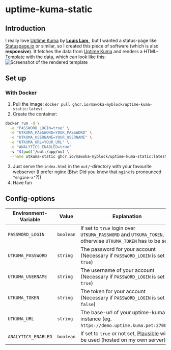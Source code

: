 # uptime-kuma-static
## Introduction
I really love [Uptime Kuma](https://github.com/louislam/uptime-kuma) by **[Louis Lam
](https://github.com/louislam)**, but I wanted a status-page like [Statuspage.io](https://statuspage.io) or similar,
so I created this piece of software (which is also **responsive**). It fetches the data from [Uptime Kuma](https://github.com/louislam/uptime-kuma) and
renders a HTML-Template with the data, which can look like this:
![Screenshot of the rendered template](https://i.imgur.com/pwzr71t.png "Screenshot of the rendered template")


## Set up

### With Docker
1. Pull the image: `docker pull ghcr.io/mawoka-myblock/uptime-kuma-static:latest`
2. Create the container:
```bash
docker run -d \
  -e "PASSWORD_LOGIN=true" \
  -e "UTKUMA_PASSWORD=YOUR_PASSWORD" \
  -e "UTKUMA_USERNAME=YOUR_USERNAME" \
  -e "UTKUMA_URL=YOUR_URL" \
  -e "ANALYTICS_ENABLED=true"
  -v "$(pwd)"/out:/app/out \
  --name utkuma-static ghcr.io/mawoka-myblock/uptime-kuma-static:latest
```
3. Just serve the `index.html` in the `out/`-directory with your favourite
webserver (I prefer nginx (Btw: Did you know that `nginx` is pronounced
`"engine-x"`?)) 
4. Have fun

## Config-options

|Environment-Variable|Value|Explanation|Standard|
|---|---|---|---|
|`PASSWORD_LOGIN`|`boolean`|If set to `true` login over `UTKUMA_PASSWORD` and `UTKUMA_TOKEN`, otherwise `UTKUMA_TOKEN` has to be set.|❌
|`UTKUMA_PASSWORD`|`string`|The password for your account (Necessary if `PASSWORD_LOGIN` is set to `true`)|❌
|`UTKUMA_USERNAME`|`string`|The username of your account (Necessary if `PASSWORD_LOGIN` is set to `true`)|❌
|`UTKUMA_TOKEN`|`string`|The token for your account (Necessary if `PASSWORD_LOGIN` is set to `false`)|❌
|`UTKUMA_URL`|`string`|The base-url of your uptime-kuma-instance (eg. `https://demo.uptime.kuma.pet:27000/`)|❌
|`ANALYTICS_ENABLED`|`boolean`|If set to `true` or not set, [Plausible](https://plausible.io) will be used (hosted on my own server)|`true`
